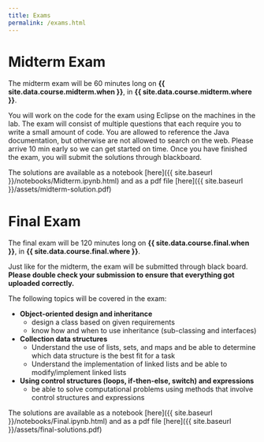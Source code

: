 ```yaml
---
title: Exams
permalink: /exams.html
---
```


# Midterm Exam

The midterm exam will be 60 minutes long on **{{ site.data.course.midterm.when }}**, in **{{ site.data.course.midterm.where }}**.

You will work on the code for the exam using Eclipse on the machines in the lab. The exam will consist of multiple questions that each require you to write a small amount of code. You are allowed to reference the Java documentation, but otherwise are not allowed to search on the web. Please arrive 10 min early so we can get started on time. Once you have finished the exam, you will submit the solutions through blackboard.

The solutions are available as a notebook [here]({{ site.baseurl }}/notebooks/Midterm.ipynb.html) and as a pdf file [here]({{ site.baseurl }}/assets/midterm-solution.pdf)

# Final Exam

The final exam will be 120 minutes long on **{{ site.data.course.final.when }}**, in **{{ site.data.course.final.where }}**.

Just like for the midterm, the exam will be submitted through black board. **Please double check your submission to ensure that everything got uploaded correctly.**

The following topics will be covered in the exam:

- **Object-oriented design and inheritance**
  - design a class based on given requirements
  - know how and when to use inheritance (sub-classing and interfaces)
- **Collection data structures**
  - Understand the use of lists, sets, and maps and be able to determine which data structure is the best fit for a task
  - Understand the implementation of linked lists and be able to modify/implement linked lists
- **Using control structures (loops, if-then-else, switch) and expressions**
  - be able to solve computational problems using methods that involve control structures and expressions

The solutions are available as a notebook [here]({{ site.baseurl }}/notebooks/Final.ipynb.html) and as a pdf file [here]({{ site.baseurl }}/assets/final-solutions.pdf)
